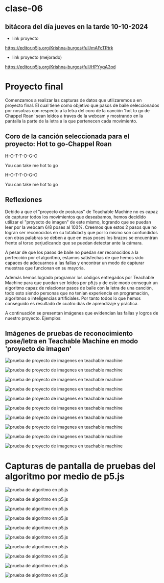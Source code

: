 # clase-06
## bitácora del día jueves en la tarde 10-10-2024

* link proyecto

<https://editor.p5js.org/Krishna-burgos/full/mAFcTPtrk>

* link proyecto (mejorado)
  
<https://editor.p5js.org/Krishna-burgos/full/HPYyqA3pd>

# Proyecto final

Comenzamos a realizar las capturas de datos que utilizaremos a en proyecto final. El cual tiene como objetivo que pasos de baile seleccionados por nosotras con respecto a la letra del coro de la canción 'hot to go de Chappel Roan' sean leidos a traves de la webcam y mostrando en la pantalla la parte de la letra a la que pertenecen cada movimiento.

## Coro de la canción seleccionada para el proyecto: Hot to go-Chappel Roan

H-O-T-T-O-G-O

You can take me hot to go

H-O-T-T-O-G-O

You can take me hot to go

## Reflexiones

Debido a que el "proyecto de posturas" de Teachable Machine no es capaz de capturar todos los movimientos que deseabamos, hemos decidido utilizar el "proyecto de imagen" de este mismo, logrando que se puedan leer por la webcam 6/8 poses al 100%. Creemos que estos 2 pasos que no logran ser reconocidos en su totalidad y que por lo mismo son confundidos con otras palabras se deben a que en esas poses los brazos se encuentran frente al torso perjudicando que se puedan detectar ante la cámara.

A pesar de que los pasos de baile no puedan ser reconocidos a la perfección por el algoritmo, estamos satisfechas de que hemos sido capaces de adecuarnos a las fallas y encontrar un modo de capturar muestras que funcionan en su mayoria. 

Además hemos logrado programar los códigos entregados por Teachable Machine para que puedan ser leídos por p5.js y de este modo conseguir un algoritmo capaz de relacionar pasos de baile con la letra de una canción, todo esto siendo personas que no tenian experiencia en programación, algoritmos o inteligencias artificiales. Por tanto todos lo que hemos conseguido es resultado de cuatro días de aprendizaje y práctica.

A continuación se presentan imágenes que evidencian las fallas y logros de nuestro proyecto. Ejemplos:

## Imágenes de pruebas de reconocimiento pose/letra en Teachable Machine en modo 'proyecto de imagen'

![prueba de proyecto de imagenes en teachable machine](./captura_pantalla_27.png)

![prueba de proyecto de imagenes en teachable machine](./captura_pantalla_28.png)

![prueba de proyecto de imagenes en teachable machine](./captura_pantalla_29.png)

![prueba de proyecto de imagenes en teachable machine](./captura_pantalla_30.png)

![prueba de proyecto de imagenes en teachable machine](./captura_pantalla_31.png)

![prueba de proyecto de imagenes en teachable machine](./captura_pantalla_32.png)

![prueba de proyecto de imagenes en teachable machine](./captura_pantalla_33.png)

![prueba de proyecto de imagenes en teachable machine](./captura_pantalla_34.png)

![prueba de proyecto de imagenes en teachable machine](./captura_pantalla_35.png)

![prueba de proyecto de imagenes en teachable machine](./captura_pantalla_36.png)


# Capturas de pantalla de pruebas del algoritmo por medio de p5.js

![prueba de algoritmo en p5.js](./capturaPrueba_1.png)

![prueba de algoritmo en p5.js](./capturaPrueba_2.png)

![prueba de algoritmo en p5.js](./capturaPrueba_3.png)

![prueba de algoritmo en p5.js](./capturaPrueba_4.png)

![prueba de algoritmo en p5.js](./capturaPrueba_5.png)

![prueba de algoritmo en p5.js](./capturaPrueba_6.png)

![prueba de algoritmo en p5.js](./capturaPrueba_7.png)

![prueba de algoritmo en p5.js](./capturaPrueba_8.png)

![prueba de algoritmo en p5.js](./capturaPrueba_9.png)

![prueba de algoritmo en p5.js](./capturaPrueba_10.png)

